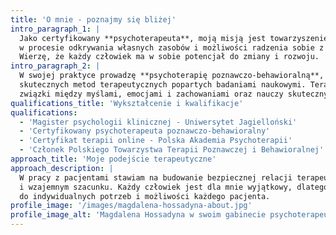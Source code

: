 ```yaml
---
title: 'O mnie - poznajmy się bliżej'
intro_paragraph_1: |
  Jako certyfikowany **psychoterapeuta**, moją misją jest towarzyszenie Państwu 
  w procesie odkrywania własnych zasobów i możliwości radzenia sobie z trudnościami życiowymi. 
  Wierzę, że każdy człowiek ma w sobie potencjał do zmiany i rozwoju.
intro_paragraph_2: |
  W swojej praktyce prowadzę **psychoterapię poznawczo-behawioralną**, która jest jedną z najbardziej 
  skutecznych metod terapeutycznych popartych badaniami naukowymi. Terapia CBT pomoże Państwu zrozumieć 
  związki między myślami, emocjami i zachowaniami oraz nauczy skutecznych strategii radzenia sobie z problemami.
qualifications_title: 'Wykształcenie i kwalifikacje'
qualifications:
  - 'Magister psychologii klinicznej - Uniwersytet Jagielloński'
  - 'Certyfikowany psychoterapeuta poznawczo-behawioralny'
  - 'Certyfikat terapii online - Polska Akademia Psychoterapii'
  - 'Członek Polskiego Towarzystwa Terapii Poznawczej i Behawioralnej'
approach_title: 'Moje podejście terapeutyczne'
approach_description: |
  W pracy z pacjentami stawiam na budowanie bezpiecznej relacji terapeutycznej, opartej na **zaufaniu** 
  i wzajemnym szacunku. Każdy człowiek jest dla mnie wyjątkowy, dlatego dostosowuję metody terapeutyczne 
  do indywidualnych potrzeb i możliwości każdego pacjenta.
profile_image: '/images/magdalena-hossadyna-about.jpg'
profile_image_alt: 'Magdalena Hossadyna w swoim gabinecie psychoterapeutycznym w Wieliczce'
---
```


